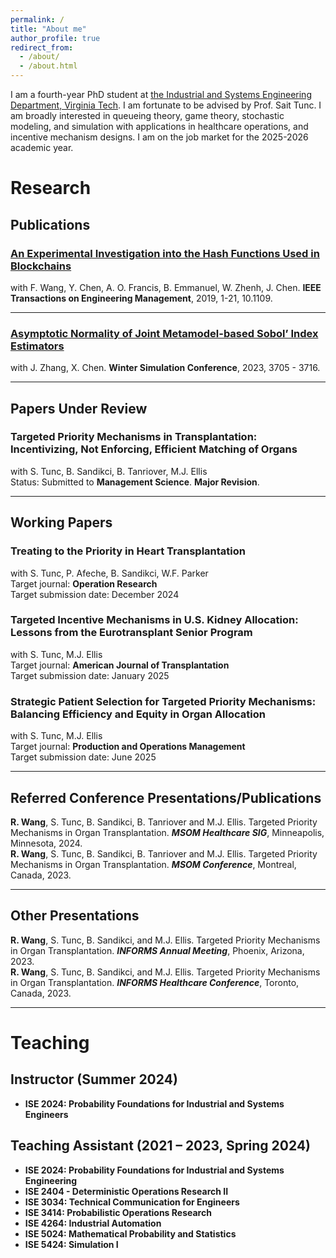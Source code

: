 ```yaml
---
permalink: /
title: "About me"
author_profile: true
redirect_from: 
  - /about/
  - /about.html
---
```


I am a fourth-year PhD student at [the Industrial and Systems Engineering Department, Virginia Tech](https://www.ise.vt.edu/). I am fortunate to be advised by Prof. Sait Tunc. I am broadly interested in queueing theory, game theory, stochastic modeling, and simulation with applications in healthcare operations, and incentive mechanism designs. I am on the job market for the 2025-2026 academic year. 

# Research

## Publications

### [An Experimental Investigation into the Hash Functions Used in Blockchains](https://doi.org/10.1109/TEM.2019.2932202)    
with F. Wang, Y. Chen, A. O. Francis, B. Emmanuel, W. Zhenh, J. Chen. **IEEE Transactions on Engineering Management**, 2019, 1-21, 10.1109. 

---

### [Asymptotic Normality of Joint Metamodel-based Sobol’ Index Estimators](https://doi.org/10.1109/WSC60868.2023.10407222)  
with J. Zhang, X. Chen. **Winter Simulation Conference**, 2023, 3705 - 3716.

---

## Papers Under Review

### Targeted Priority Mechanisms in Transplantation: Incentivizing, Not Enforcing, Efficient Matching of Organs  
with S. Tunc, B. Sandikci, B. Tanriover, M.J. Ellis  
Status: Submitted to **Management Science**. **Major Revision**.  

---

## Working Papers

### Treating to the Priority in Heart Transplantation  
with S. Tunc, P. Afeche, B. Sandikci, W.F. Parker  
Target journal: **Operation Research**  
Target submission date: December 2024  

### Targeted Incentive Mechanisms in U.S. Kidney Allocation: Lessons from the Eurotransplant Senior Program  
with S. Tunc, M.J. Ellis  
Target journal: **American Journal of Transplantation**  
Target submission date: January 2025  

### Strategic Patient Selection for Targeted Priority Mechanisms: Balancing Efficiency and Equity in Organ Allocation  
with S. Tunc, M.J. Ellis  
Target journal: **Production and Operations Management**  
Target submission date: June 2025  
 
---

## Referred Conference Presentations/Publications

**R. Wang**, S. Tunc, B. Sandikci, B. Tanriover and M.J. Ellis. Targeted Priority Mechanisms in Organ Transplantation. ***MSOM Healthcare SIG***, Minneapolis, Minnesota, 2024.  
**R. Wang**, S. Tunc, B. Sandikci, B. Tanriover and M.J. Ellis. Targeted Priority Mechanisms in Organ Transplantation. ***MSOM Conference***, Montreal, Canada, 2023.  

---

## Other Presentations  

**R. Wang**, S. Tunc, B. Sandikci, and M.J. Ellis. Targeted Priority Mechanisms in Organ Transplantation. ***INFORMS Annual Meeting***, Phoenix, Arizona, 2023.  
**R. Wang**, S. Tunc, B. Sandikci, and M.J. Ellis. Targeted Priority Mechanisms in Organ Transplantation. ***INFORMS Healthcare Conference***, Toronto, Canada, 2023.  

---

# Teaching  

## Instructor (Summer 2024)  

- **ISE 2024: Probability Foundations for Industrial and Systems Engineers**  

## Teaching Assistant (2021 – 2023, Spring 2024)  

- **ISE 2024: Probability Foundations for Industrial and Systems Engineering**  
- **ISE 2404 - Deterministic Operations Research II**  
- **ISE 3034: Technical Communication for Engineers**  
- **ISE 3414: Probabilistic Operations Research**  
- **ISE 4264: Industrial Automation**  
- **ISE 5024: Mathematical Probability and Statistics**  
- **ISE 5424: Simulation I**
